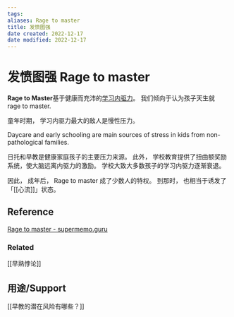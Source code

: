 ```yaml
---
tags: 
aliases: Rage to master
title: 发愤图强
date created: 2022-12-17
date modified: 2022-12-17
---
```


# 发愤图强 Rage to master

**Rage to Master**基于健康而充沛的[学习内驱力](https://supermemo.guru/wiki/Learn_drive "学习内驱力")。
我们倾向于认为孩子天生就 rage to master.

童年时期， 学习内驱力最大的敌人是慢性压力。 

Daycare and early schooling are main sources of stress in kids from non-pathological families.

日托和早教是健康家庭孩子的主要压力来源。 
此外， 学校教育提供了扭曲额奖励系统，使大脑远离内驱力的激励。 
学校大致大多数孩子的学习内驱力逐渐衰退。 

因此， 成年后， Rage to master 成了少数人的特权。 到那时， 也相当于诱发了「[[心流]]」状态。 

## Reference
[Rage to master - supermemo.guru](https://supermemo.guru/wiki/Rage_to_master)

### Related
[[早熟悖论]]


## 用途/Support
[[早教的潜在风险有哪些？]]